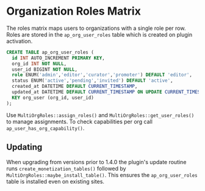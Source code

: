 # Organization Roles Matrix

The roles matrix maps users to organizations with a single role per row. Roles are stored in the `ap_org_user_roles` table which is created on plugin activation.

```sql
CREATE TABLE ap_org_user_roles (
  id INT AUTO_INCREMENT PRIMARY KEY,
  org_id INT NOT NULL,
  user_id BIGINT NOT NULL,
  role ENUM('admin','editor','curator','promoter') DEFAULT 'editor',
  status ENUM('active','pending','invited') DEFAULT 'active',
  created_at DATETIME DEFAULT CURRENT_TIMESTAMP,
  updated_at DATETIME DEFAULT CURRENT_TIMESTAMP ON UPDATE CURRENT_TIMESTAMP,
  KEY org_user (org_id, user_id)
);
```

Use `MultiOrgRoles::assign_roles()` and `MultiOrgRoles::get_user_roles()` to manage assignments. To check capabilities per org call `ap_user_has_org_capability()`.

## Updating

When upgrading from versions prior to 1.4.0 the plugin's update routine runs `create_monetization_tables()` followed by `MultiOrgRoles::maybe_install_table()`. This ensures the `ap_org_user_roles` table is installed even on existing sites.
